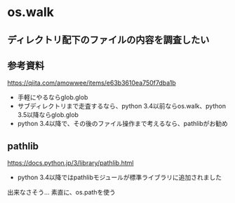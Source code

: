 # os.walk

## ディレクトリ配下のファイルの内容を調査したい

## 参考資料

https://qiita.com/amowwee/items/e63b3610ea750f7dba1b

+ 手軽にやるならglob.glob
+ サブディレクトリまで走査するなら、python 3.4以前ならos.walk、python 3.5以降ならglob.glob
+ python 3.4以降で、その後のファイル操作まで考えるなら、pathlibがお勧め


## pathlib

https://docs.python.jp/3/library/pathlib.html

+ python 3.4以降ではpathlibモジュールが標準ライブラリに追加されました


出来なさそう…
素直に、os.pathを使う
